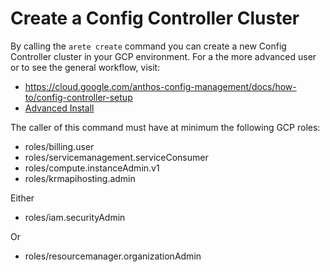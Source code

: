 # Create a Config Controller Cluster #

By calling the `arete create` command you can create a new Config Controller cluster in your GCP environment. For a the more advanced user or to see the general workflow, visit:

- https://cloud.google.com/anthos-config-management/docs/how-to/config-controller-setup
- [Advanced Install](docs/advanced-install.md)

The caller of this command must have at minimum the following GCP roles:

- roles/billing.user
- roles/servicemanagement.serviceConsumer
- roles/compute.instanceAdmin.v1
- roles/krmapihosting.admin

Either
- roles/iam.securityAdmin

Or

- roles/resourcemanager.organizationAdmin